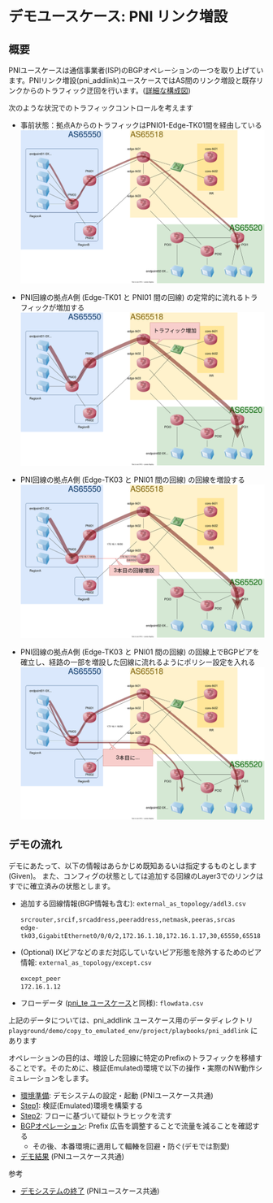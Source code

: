 # デモユースケース: PNI リンク増設

## 概要

PNIユースケースは通信事業者(ISP)のBGPオペレーションの一つを取り上げています。PNIリンク増設(pni_addlink)ユースケースではAS間のリンク増設と既存リンクからのトラフィック迂回を行います。([詳細な構成図](fig/pni_addlink_network.drawio.svg))

次のような状況でのトラフィックコントロールを考えます
- 事前状態：拠点AからのトラフィックはPNI01-Edge-TK01間を経由している
![initial traffic flow](fig/pni_addlink_situation1.drawio.svg)


- PNI回線の拠点A側 (Edge-TK01 と PNI01 間の回線) の定常的に流れるトラフィックが増加する
![increasing traffic](fig/pni_addlink_situation2.drawio.svg)


- PNI回線の拠点A側 (Edge-TK03 と PNI01 間の回線) の回線を増設する
![add link](fig/pni_addlink_situation3.drawio.svg)

- PNI回線の拠点A側 (Edge-TK03 と PNI01 間の回線) の回線上でBGPピアを確立し、経路の一部を増設した回線に流れるようにポリシー設定を入れる
![add policy](fig/pni_addlink_situation4.drawio.svg)


## デモの流れ

デモにあたって、以下の情報はあらかじめ既知あるいは指定するものとします (Given)。
また、コンフィグの状態としては追加する回線のLayer3でのリンクはすでに確立済みの状態とします。

- 追加する回線情報(BGP情報も含む): `external_as_topology/addl3.csv`
  ```
  srcrouter,srcif,srcaddress,peeraddress,netmask,peeras,srcas
  edge-tk03,GigabitEthernet0/0/0/2,172.16.1.18,172.16.1.17,30,65550,65518
  ```
- (Optional) IXピアなどのまだ対応していないピア形態を除外するためのピア情報: `external_as_topology/except.csv`
  ```
  except_peer
  172.16.1.12
  ```
- フローデータ ([pni_te ユースケース](../pni_te/introduction.md)と同様): `flowdata.csv`

上記のデータについては、pni_addlink ユースケース用のデータディレクトリ `playground/demo/copy_to_emulated_env/project/playbooks/pni_addlink` にあります

オペレーションの目的は、増設した回線に特定のPrefixのトラフィックを移植することです。そのために、検証(Emulated)環境で以下の操作・実際のNW動作シミュレーションをします。
- [環境準備](../pni/provision.md): デモシステムの設定・起動 (PNIユースケース共通)
- [Step1](./step1.md): 検証(Emulated)環境を構築する
- [Step2](./step2.md): フローに基づいて疑似トラヒックを流す
- [BGPオペレーション](./operation.md): Prefix 広告を調整することで流量を減ることを確認する
  - その後、本番環境に適用して輻輳を回避・防ぐ(デモでは割愛)
- [デモ結果](../pni/result.md) (PNIユースケース共通)

参考
- [デモシステムの終了](../pni/cleanup.md) (PNIユースケース共通)
